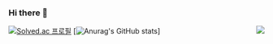 ### Hi there 👋

<!--
**kryowen/kryowen** is a ✨ _special_ ✨ repository because its `README.md` (this file) appears on your GitHub profile.
Here are some ideas to get you started:

- 🔭 I’m currently working on ...
- 🌱 I’m currently learning ...
- 👯 I’m looking to collaborate on ...
- 🤔 I’m looking for help with ...
- 💬 Ask me about ...
- 📫 How to reach me: ...
- 😄 Pronouns: ...
- ⚡ Fun fact: ...
-->

[![Solved.ac 프로필](http://mazassumnida.wtf/api/v2/generate_badge?boj=adviate)](https://solved.ac/adviate)
[![Anurag's GitHub stats](https://github-readme-stats.vercel.app/api?username=kryowen&&show_icons=true&theme=radical)]
<img align='right' src="http://mazassumnida.wtf/api/v2/generate_badge?boj=adviate">



